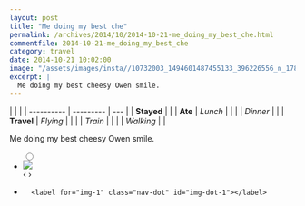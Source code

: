 ```yaml
---
layout: post
title: "Me doing my best che"
permalink: /archives/2014/10/2014-10-21-me_doing_my_best_che.html
commentfile: 2014-10-21-me_doing_my_best_che
category: travel
date: 2014-10-21 10:02:00
image: "/assets/images/insta//10732003_1494601487455133_396226556_n_17841774679047535.jpg"
excerpt: |
  Me doing my best cheesy Owen smile.
---
```


|            |           |
| ---------- | --------- | --- |
| **Stayed** |           |
| **Ate**    | _Lunch_   |     |
|            | _Dinner_  |     |
| **Travel** | _Flying_  |     |
|            | _Train_   |     |
|            | _Walking_ |     |

Me doing my best cheesy Owen smile.

<ul class="slides">
    <input type="radio" name="radio-btn" id="img-1" />
    <li class="slide-container">
        <div class="slide">
          <a href="/assets/images/insta//10732003_1494601487455133_396226556_n_17841774679047535.jpg"><img src="/assets/images/insta//10732003_1494601487455133_396226556_n_17841774679047535.jpg" /></a>
        </div>
    <div class="nav">
      <label for="img-0" class="prev">&#x2039;</label>
      <label for="img-1" class="next">&#x203a;</label>
    </div>
    </li>
			
<li class="nav-dots">

      <label for="img-1" class="nav-dot" id="img-dot-1"></label>

</li>
</ul>
